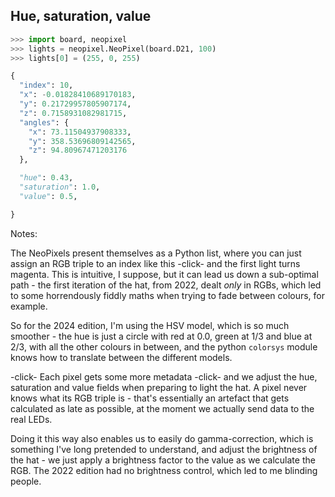 ## Hue, saturation, value
```python
>>> import board, neopixel
>>> lights = neopixel.NeoPixel(board.D21, 100)
>>> lights[0] = (255, 0, 255)
```
<!-- .element: class="fragment fade-right" data-fragment-index="1" -->

```python
{
  "index": 10,
  "x": -0.01828410689170183,
  "y": 0.21729957805907174,
  "z": 0.7158931082981715,
  "angles": {
    "x": 73.11504937908333,
    "y": 358.53696809142565,
    "z": 94.80967471203176
  },
```
<!-- .element: class="fragment fade-right" data-fragment-index="2" -->
```python
  "hue": 0.43,
  "saturation": 1.0,
  "value": 0.5,
```
<!-- .element: class="fragment" data-fragment-index="3" -->
```python
}
```
<!-- .element: class="fragment fade-right" data-fragment-index="2" -->

Notes:

The NeoPixels present themselves as a Python list, where you can just assign an RGB triple to an index like this -click- and the first light turns magenta. This is intuitive, I suppose, but it can lead us down a sub-optimal path - the first iteration of the hat, from 2022, dealt _only_ in RGBs, which led to some horrendously fiddly maths when trying to fade between colours, for example.

So for the 2024 edition, I'm using the HSV model, which is so much smoother - the hue is just a circle with red at 0.0, green at 1/3 and blue at 2/3, with all the other colours in between, and the python `colorsys` module knows how to translate between the different models.

-click- Each pixel gets some more metadata -click- and we adjust the hue, saturation and value fields when preparing to light the hat. A pixel never knows what its RGB triple is - that's essentially an artefact that gets calculated as late as possible, at the moment we actually send data to the real LEDs.

Doing it this way also enables us to easily do gamma-correction, which is something I've long pretended to understand, and adjust the brightness of the hat - we just apply a brightness factor to the value as we calculate the RGB. The 2022 edition had no brightness control, which led to me blinding people. 
